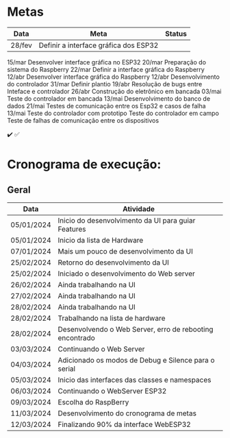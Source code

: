 # **Metas**
|Data     | Meta | Status|
|---------|------|-------|
28/fev|Definir a interface gráfica dos ESP32
15/mar	Desenvolver interface gráfica no ESP32
20/mar	Preparação do sistema do Raspberry
22/mar	Definir a interface gráfica do Raspberry
12/abr	Desenvolver interface gráfica do Raspberry
12/abr	Desenvolvimento do controlador
31/mar	Definir plantio
19/abr	Resolução de bugs entre Inteface e controlador
26/abr	Construção do eletrônico em bancada
03/mai	Teste do controlador em bancada
13/mai	Desenvolvimento do banco de dados
21/mai	Testes de comunicação entre os Esp32 e casos de falha
13/mai	Teste do controlador com prototipo
	Teste do controlador em campo
	Teste de falhas de comunicação entre os dispositivos


:heavy_check_mark:
:white_check_mark:

# **Cronograma de execução:**
## Geral
|Data      | Atividade                                           |
|----------|-----------------------------------------------------|
05/01/2024 | Inicio do desenvolvimento da UI para guiar Features
05/01/2024 | Inicio da lista de Hardware
07/01/2024 | Mais um pouco de desenvolvimento da UI
25/02/2024 | Retorno do desenvolvimento da UI
25/02/2024 | Iniciado o desenvolvimento do Web server
26/02/2024 | Ainda trabalhando na UI
27/02/2024 | Ainda trabalhando na UI
28/02/2024 | Ainda trabalhando na UI
28/02/2024 | Trabalhando na lista de hardware
28/02/2024 | Desenvolvendo o Web Server, erro de rebooting encontrado
03/03/2024 | Continuando o Web Server
04/03/2024 | Adicionado os modos de Debug e Silence para o serial
05/03/2024 | Inicio das interfaces das classes e namespaces
06/03/2024 | Continuando o WebServer ESP32
09/03/2024 | Escolha do RaspBerry
11/03/2024 | Desenvolvimento do cronograma de metas
12/03/2024 | Finalizando 90% da interface WebESP32
